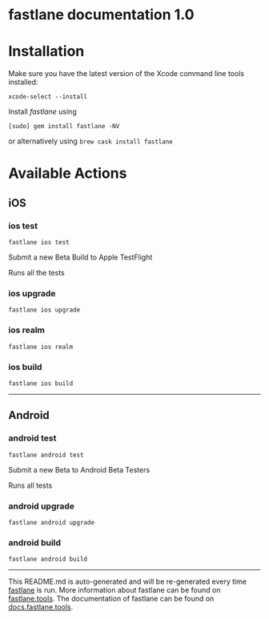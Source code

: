 fastlane documentation 1.0
================
# Installation

Make sure you have the latest version of the Xcode command line tools installed:

```
xcode-select --install
```

Install _fastlane_ using
```
[sudo] gem install fastlane -NV
```
or alternatively using `brew cask install fastlane`

# Available Actions
## iOS
### ios test
```
fastlane ios test
```
Submit a new Beta Build to Apple TestFlight

Runs all the tests
### ios upgrade
```
fastlane ios upgrade
```

### ios realm
```
fastlane ios realm
```

### ios build
```
fastlane ios build
```


----

## Android
### android test
```
fastlane android test
```
Submit a new Beta to Android Beta Testers

Runs all tests
### android upgrade
```
fastlane android upgrade
```

### android build
```
fastlane android build
```


----

This README.md is auto-generated and will be re-generated every time [fastlane](https://fastlane.tools) is run.
More information about fastlane can be found on [fastlane.tools](https://fastlane.tools).
The documentation of fastlane can be found on [docs.fastlane.tools](https://docs.fastlane.tools).
